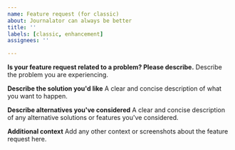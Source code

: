 ```yaml
---
name: Feature request (for classic)
about: Journalator can always be better
title: ''
labels: [classic, enhancement]
assignees: ''

---
```


**Is your feature request related to a problem? Please describe.**
Describe the problem you are experiencing.

**Describe the solution you'd like**
A clear and concise description of what you want to happen.

**Describe alternatives you've considered**
A clear and concise description of any alternative solutions or features you've considered.

**Additional context**
Add any other context or screenshots about the feature request here.
